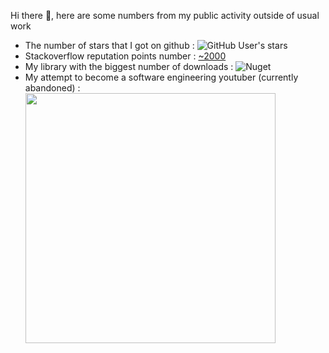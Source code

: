  Hi there 👋, here are some numbers from my public activity outside of usual work
- The number of stars that I got on github : ![GitHub User's stars](https://img.shields.io/github/stars/snmslavk)
- Stackoverflow reputation points number : [~2000](https://stackoverflow.com/users/1801080/slava)
- My library with the biggest number of downloads : ![Nuget](https://img.shields.io/nuget/dt/kafka-net-core?label=kafka-net-core&style=for-the-badge)
- My attempt to become a software engineering youtuber (currently abandoned) : <img src="https://github.com/user-attachments/assets/c3bcf15c-2114-469e-8c2b-6d2fc6e7c1c8" width="400">




<!--
**snmslavk/snmslavk** is a ✨ _special_ ✨ repository because its `README.md` (this file) appears on your GitHub profile.

Here are some ideas to get you started:

- 🔭 I’m currently working on ...
- 🌱 I’m currently learning ...
- 👯 I’m looking to collaborate on ...
- 🤔 I’m looking for help with ...
- 💬 Ask me about ...
- 📫 How to reach me: ...
- 😄 Pronouns: ...
- ⚡ Fun fact: ...
-->
